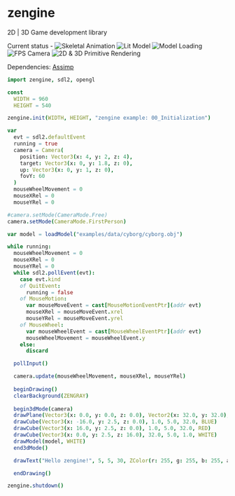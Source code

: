# zengine
2D | 3D Game development library

Current status - 
![Skeletal Animation](http://i.imgur.com/Ev4YjcZ.gif)
![Lit Model](http://i.imgur.com/YIQutvx.png)
![Model Loading](http://i.imgur.com/fKbrXPi.png)
![FPS Camera](https://media.giphy.com/media/xUA7aSrJzGLbB0x5hS/giphy.gif)
![2D & 3D Primitive Rendering](http://i.imgur.com/m5gWahM.png)


Dependencies:
[Assimp](https://github.com/assimp/assimp)

```nim
import zengine, sdl2, opengl

const 
  WIDTH = 960
  HEIGHT = 540

zengine.init(WIDTH, HEIGHT, "zengine example: 00_Initialization")

var 
  evt = sdl2.defaultEvent
  running = true
  camera = Camera(
    position: Vector3(x: 4, y: 2, z: 4),
    target: Vector3(x: 0, y: 1.8, z: 0),
    up: Vector3(x: 0, y: 1, z: 0),
    fovY: 60
  )
  mouseWheelMovement = 0
  mouseXRel = 0
  mouseYRel = 0

#camera.setMode(CameraMode.Free)
camera.setMode(CameraMode.FirstPerson)

var model = loadModel("examples/data/cyborg/cyborg.obj")

while running:
  mouseWheelMovement = 0
  mouseXRel = 0
  mouseYRel = 0
  while sdl2.pollEvent(evt):
    case evt.kind
    of QuitEvent:
      running = false
    of MouseMotion:
      var mouseMoveEvent = cast[MouseMotionEventPtr](addr evt)
      mouseXRel = mouseMoveEvent.xrel
      mouseYRel = mouseMoveEvent.yrel
    of MouseWheel:
      var mouseWheelEvent = cast[MouseWheelEventPtr](addr evt)
      mouseWheelMovement = mouseWheelEvent.y
    else:
      discard

  pollInput()

  camera.update(mouseWheelMovement, mouseXRel, mouseYRel)
  
  beginDrawing()
  clearBackground(ZENGRAY)
  
  begin3dMode(camera)
  drawPlane(Vector3(x: 0.0, y: 0.0, z: 0.0), Vector2(x: 32.0, y: 32.0), GREEN)
  drawCube(Vector3(x: -16.0, y: 2.5, z: 0.0), 1.0, 5.0, 32.0, BLUE)
  drawCube(Vector3(x: 16.0, y: 2.5, z: 0.0), 1.0, 5.0, 32.0, RED)
  drawCube(Vector3(x: 0.0, y: 2.5, z: 16.0), 32.0, 5.0, 1.0, WHITE)
  drawModel(model, WHITE)
  end3dMode()

  drawText("Hello zengine!", 5, 5, 30, ZColor(r: 255, g: 255, b: 255, a: 255))

  endDrawing()

zengine.shutdown()
```
